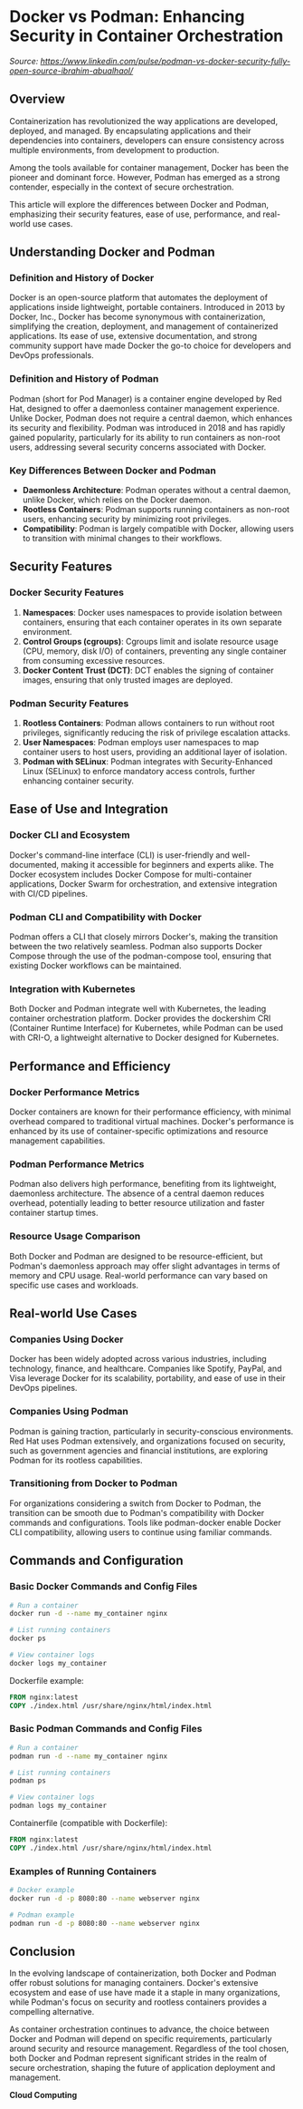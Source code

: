 # Docker vs Podman: Enhancing Security in Container Orchestration

*Source: https://www.linkedin.com/pulse/podman-vs-docker-security-fully-open-source-ibrahim-abualhaol/*

## Overview

Containerization has revolutionized the way applications are developed, deployed, and managed. By encapsulating applications and their dependencies into containers, developers can ensure consistency across multiple environments, from development to production.

Among the tools available for container management, Docker has been the pioneer and dominant force. However, Podman has emerged as a strong contender, especially in the context of secure orchestration.

This article will explore the differences between Docker and Podman, emphasizing their security features, ease of use, performance, and real-world use cases.

## Understanding Docker and Podman

### Definition and History of Docker

Docker is an open-source platform that automates the deployment of applications inside lightweight, portable containers. Introduced in 2013 by Docker, Inc., Docker has become synonymous with containerization, simplifying the creation, deployment, and management of containerized applications. Its ease of use, extensive documentation, and strong community support have made Docker the go-to choice for developers and DevOps professionals.

### Definition and History of Podman

Podman (short for Pod Manager) is a container engine developed by Red Hat, designed to offer a daemonless container management experience. Unlike Docker, Podman does not require a central daemon, which enhances its security and flexibility. Podman was introduced in 2018 and has rapidly gained popularity, particularly for its ability to run containers as non-root users, addressing several security concerns associated with Docker.

### Key Differences Between Docker and Podman

- **Daemonless Architecture**: Podman operates without a central daemon, unlike Docker, which relies on the Docker daemon.
- **Rootless Containers**: Podman supports running containers as non-root users, enhancing security by minimizing root privileges.
- **Compatibility**: Podman is largely compatible with Docker, allowing users to transition with minimal changes to their workflows.

## Security Features

### Docker Security Features

1. **Namespaces**: Docker uses namespaces to provide isolation between containers, ensuring that each container operates in its own separate environment.
2. **Control Groups (cgroups)**: Cgroups limit and isolate resource usage (CPU, memory, disk I/O) of containers, preventing any single container from consuming excessive resources.
3. **Docker Content Trust (DCT)**: DCT enables the signing of container images, ensuring that only trusted images are deployed.

### Podman Security Features

1. **Rootless Containers**: Podman allows containers to run without root privileges, significantly reducing the risk of privilege escalation attacks.
2. **User Namespaces**: Podman employs user namespaces to map container users to host users, providing an additional layer of isolation.
3. **Podman with SELinux**: Podman integrates with Security-Enhanced Linux (SELinux) to enforce mandatory access controls, further enhancing container security.

## Ease of Use and Integration

### Docker CLI and Ecosystem

Docker's command-line interface (CLI) is user-friendly and well-documented, making it accessible for beginners and experts alike. The Docker ecosystem includes Docker Compose for multi-container applications, Docker Swarm for orchestration, and extensive integration with CI/CD pipelines.

### Podman CLI and Compatibility with Docker

Podman offers a CLI that closely mirrors Docker's, making the transition between the two relatively seamless. Podman also supports Docker Compose through the use of the podman-compose tool, ensuring that existing Docker workflows can be maintained.

### Integration with Kubernetes

Both Docker and Podman integrate well with Kubernetes, the leading container orchestration platform. Docker provides the dockershim CRI (Container Runtime Interface) for Kubernetes, while Podman can be used with CRI-O, a lightweight alternative to Docker designed for Kubernetes.

## Performance and Efficiency

### Docker Performance Metrics

Docker containers are known for their performance efficiency, with minimal overhead compared to traditional virtual machines. Docker's performance is enhanced by its use of container-specific optimizations and resource management capabilities.

### Podman Performance Metrics

Podman also delivers high performance, benefiting from its lightweight, daemonless architecture. The absence of a central daemon reduces overhead, potentially leading to better resource utilization and faster container startup times.

### Resource Usage Comparison

Both Docker and Podman are designed to be resource-efficient, but Podman's daemonless approach may offer slight advantages in terms of memory and CPU usage. Real-world performance can vary based on specific use cases and workloads.

## Real-world Use Cases

### Companies Using Docker

Docker has been widely adopted across various industries, including technology, finance, and healthcare. Companies like Spotify, PayPal, and Visa leverage Docker for its scalability, portability, and ease of use in their DevOps pipelines.

### Companies Using Podman

Podman is gaining traction, particularly in security-conscious environments. Red Hat uses Podman extensively, and organizations focused on security, such as government agencies and financial institutions, are exploring Podman for its rootless capabilities.

### Transitioning from Docker to Podman

For organizations considering a switch from Docker to Podman, the transition can be smooth due to Podman's compatibility with Docker commands and configurations. Tools like podman-docker enable Docker CLI compatibility, allowing users to continue using familiar commands.

## Commands and Configuration

### Basic Docker Commands and Config Files

```bash
# Run a container
docker run -d --name my_container nginx

# List running containers
docker ps

# View container logs
docker logs my_container
```

Dockerfile example:
```dockerfile
FROM nginx:latest
COPY ./index.html /usr/share/nginx/html/index.html
```

### Basic Podman Commands and Config Files

```bash
# Run a container
podman run -d --name my_container nginx

# List running containers
podman ps

# View container logs
podman logs my_container
```

Containerfile (compatible with Dockerfile):
```dockerfile
FROM nginx:latest
COPY ./index.html /usr/share/nginx/html/index.html
```

### Examples of Running Containers

```bash
# Docker example
docker run -d -p 8080:80 --name webserver nginx

# Podman example
podman run -d -p 8080:80 --name webserver nginx
```

## Conclusion

In the evolving landscape of containerization, both Docker and Podman offer robust solutions for managing containers. Docker's extensive ecosystem and ease of use have made it a staple in many organizations, while Podman's focus on security and rootless containers provides a compelling alternative.

As container orchestration continues to advance, the choice between Docker and Podman will depend on specific requirements, particularly around security and resource management. Regardless of the tool chosen, both Docker and Podman represent significant strides in the realm of secure orchestration, shaping the future of application deployment and management.

**Cloud Computing**

